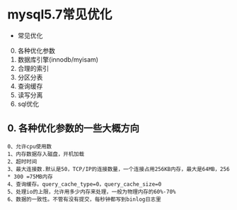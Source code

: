 # mysql5.7常见优化


* 常见优化
0. 各种优化参数
1. 数据库引擎(innodb/myisam)
2. 合理的索引
3. 分区分表
4. 查询缓存
5. 读写分离
6. sql优化


## 0. 各种优化参数的一些大概方向
```
0、允许cpu使用数
1、内存数据存入磁盘，开机加载
2、超时时间
3、最大连接数.默认是50，TCP/IP的连接数量，一个连接占用256KB内存，最大是64MB，256 * 300 =75MB内存
4、查询缓存。query_cache_type=0，query_cache_size=0
5、处理io的上限，允许用多少内存来处理，一般为物理内存的60%-70%
6、数据的一致性。不管有没有提交，每秒钟都写到binlog日志里
```
